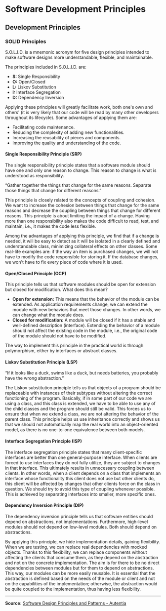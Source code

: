 # Software Development Principles

## Development Principles

### SOLID Principles

S.O.L.I.D. is a mnemonic acronym for five design principles intended to make software designs more understandable, flexible, and maintainable.

The principles included in S.O.L.I.D. are:

* **S:** Single Responsibility
* **O:** Open/Closed
* **L:** Liskov Substitution
* **I:** Interface Segregation
* **D:** Dependency Inversion

Applying these principles will greatly facilitate work, both one's own and others' (it is very likely that our code will be read by many other developers throughout its lifecycle). Some advantages of applying them are:

* Facilitating code maintenance.
* Reducing the complexity of adding new functionalities.
* Increasing the reusability of pieces and components.
* Improving the quality and understanding of the code.

#### Single Responsibility Principle (SRP)

The single responsibility principle states that a software module should have one and only one reason to change. This reason to change is what is understood as responsibility.

“Gather together the things that change for the same reasons. Separate those things that change for different reasons.”

This principle is closely related to the concepts of coupling and cohesion. We want to increase the cohesion between things that change for the same reasons and decrease the coupling between things that change for different reasons. This principle is about limiting the impact of a change. Having more than one responsibility also makes the code difficult to read, test, and maintain, i.e., it makes the code less flexible.

Among the advantages of applying this principle, we find that if a change is needed, it will be easy to detect as it will be isolated in a clearly defined and understandable class, minimizing collateral effects on other classes. Some real-life examples are: if the way an item is purchased changes, we will not have to modify the code responsible for storing it. If the database changes, we won't have to fix every piece of code where it is used.

#### Open/Closed Principle (OCP)

This principle tells us that software modules should be open for extension but closed for modification. What does this mean?

* **Open for extension:** This means that the behavior of the module can be extended. As application requirements change, we can extend the module with new behaviors that meet those changes. In other words, we can change what the module does.
* **Closed for modification:** A module will be closed if it has a stable and well-defined description (interface). Extending the behavior of a module should not affect the existing code in the module, i.e., the original code of the module should not have to be modified.

The way to implement this principle in the practical world is through polymorphism, either by interfaces or abstract classes.

#### Liskov Substitution Principle (LSP)

“If it looks like a duck, swims like a duck, but needs batteries, you probably have the wrong abstraction.”

The Liskov substitution principle tells us that objects of a program should be replaceable with instances of their subtypes without altering the correct functioning of the program. Basically, if in some part of our code we are using a class, and this class is extended, we have to be able to use any of the child classes and the program should still be valid. This forces us to ensure that when we extend a class, we are not altering the behavior of the parent class. This principle helps us use inheritance correctly and shows us that we should not automatically map the real world into an object-oriented model, as there is no one-to-one equivalence between both models.

#### Interface Segregation Principle (ISP)

The interface segregation principle states that many client-specific interfaces are better than one general-purpose interface. When clients are forced to use interfaces they do not fully utilize, they are subject to changes in that interface. This ultimately results in unnecessary coupling between clients. In other words, when a client depends on a class that implements an interface whose functionality this client does not use but other clients do, this client will be affected by changes that other clients force on the class in question. We should try to avoid this type of coupling whenever possible. This is achieved by separating interfaces into smaller, more specific ones.

#### Dependency Inversion Principle (DIP)

The dependency inversion principle tells us that software entities should depend on abstractions, not implementations. Furthermore, high-level modules should not depend on low-level modules. Both should depend on abstractions.

By applying this principle, we hide implementation details, gaining flexibility. When we are testing, we can replace real dependencies with mocked objects. Thanks to this flexibility, we can replace components without affecting the clients that consume them, as they depend on the abstraction and not on the concrete implementation. The aim is for there to be no direct dependencies between modules but for them to depend on abstractions. This way, our modules can be more easily reusable. It is essential that the abstraction is defined based on the needs of the module or client and not on the capabilities of the implementation; otherwise, the abstraction would be quite coupled to the implementation, thus having less flexibility.

***

**Source:** [Software Design Principles and Patterns - Autentia](https://www.autentia.com/wp-content/uploads/libros/SoftwareDesign\_PrincipiosyPatrones-Autentia.pdf)
